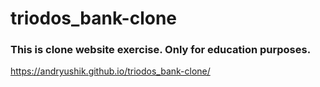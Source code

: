 # triodos_bank-clone
### This is clone website exercise. Only for education purposes.  
https://andryushik.github.io/triodos_bank-clone/
